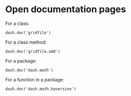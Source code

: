 # Open documentation pages

For a class:

```
dash.doc('gridfile')
```

For a class method:

```
dash.doc('gridfile.add')
```

For a package:

```
dash.doc('dash.math')
```

For a function in a package:

```
dash.doc('dash.math.haversine')
```